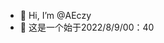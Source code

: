 - 👋 Hi, I’m @AEczy
- 👀 这是一个始于2022/8/9/00：40
<!---
AEczy/AEczy is a ✨ special ✨ repository because its `README.md` (this file) appears on your GitHub profile.
You can click the Preview link to take a look at your changes.
--->
